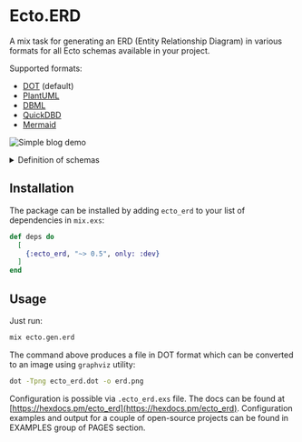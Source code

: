 # Ecto.ERD

A mix task for generating an ERD (Entity Relationship Diagram) in various
formats for all Ecto schemas available in your project.

Supported formats:

* [DOT](https://en.wikipedia.org/wiki/DOT_(graph_description_language)) (default)
* [PlantUML](https://plantuml.com)
* [DBML](https://www.dbml.org/)
* [QuickDBD](https://www.quickdatabasediagrams.com)
* [Mermaid](https://mermaid-js.github.io/mermaid/#/entityRelationshipDiagram)

![Simple blog demo](assets/simple_blog_dot_demo.png)
<details>
  <summary>Definition of schemas</summary>

  ```elixir
  defmodule Blog.Post do
    use Ecto.Schema

    schema "posts" do
      field(:title, :string)
      field(:text, :string)
      timestamps()
      belongs_to(:user, Blog.User)
      has_many(:comments, Blog.Comment)
    end
  end

  defmodule Blog.Comment do
    use Ecto.Schema

    schema "comments" do
      field(:text, :string)
      timestamps()
      belongs_to(:post, Blog.Post)
      belongs_to(:user, Blog.User)
    end
  end

  defmodule Blog.User do
    use Ecto.Schema

    schema "users" do
      field(:email, :string)
      has_many(:posts, Blog.Post)
      has_many(:comments, Blog.Comment)
    end
  end
  ```

</details>

## Installation

The package can be installed by adding `ecto_erd` to your list of dependencies
in `mix.exs`:

```elixir
def deps do
  [
    {:ecto_erd, "~> 0.5", only: :dev}
  ]
end
```

## Usage

Just run:

```sh
mix ecto.gen.erd
```

The command above produces a file in DOT format which can be converted to an
image using `graphviz` utility:

```sh
dot -Tpng ecto_erd.dot -o erd.png
```

Configuration is possible via `.ecto_erd.exs` file.
The docs can be found at [https://hexdocs.pm/ecto_erd](https://hexdocs.pm/ecto_erd).
Configuration examples and output for a couple of open-source projects can be
found in EXAMPLES group of PAGES section.
